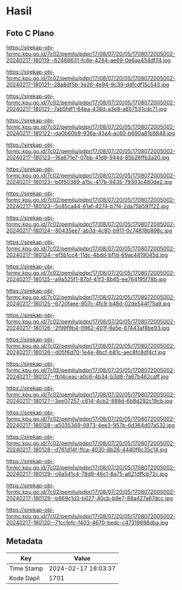 # Hasil

## Foto C Plano

https://sirekap-obj-formc.kpu.go.id/7c02/pemilu/pdpr/17/08/07/20/05/1708072005002-20240217-180119--62488631-fc6e-4264-ae69-0e6aa454df74.jpg

https://sirekap-obj-formc.kpu.go.id/7c02/pemilu/pdpr/17/08/07/20/05/1708072005002-20240217-180121--28a8df5b-3e26-4e94-9c39-ddfcdf15c543.jpg

https://sirekap-obj-formc.kpu.go.id/7c02/pemilu/pdpr/17/08/07/20/05/1708072005002-20240217-180121--7ab5fdf1-64ea-438d-a3e8-a857531cdc71.jpg

https://sirekap-obj-formc.kpu.go.id/7c02/pemilu/pdpr/17/08/07/20/05/1708072005002-20240217-180122--da0b60b9-936a-45a4-ac60-b690a81b6848.jpg

https://sirekap-obj-formc.kpu.go.id/7c02/pemilu/pdpr/17/08/07/20/05/1708072005002-20240217-180123--16a671e7-07bb-41d9-944d-85b26ffb2a20.jpg

https://sirekap-obj-formc.kpu.go.id/7c02/pemilu/pdpr/17/08/07/20/05/1708072005002-20240217-180123--b0f50389-a15c-417b-9435-79303c480de2.jpg

https://sirekap-obj-formc.kpu.go.id/7c02/pemilu/pdpr/17/08/07/20/05/1708072005002-20240217-180123--5c85ca44-61af-4274-b7f4-2da75b597f22.jpg

https://sirekap-obj-formc.kpu.go.id/7c02/pemilu/pdpr/17/08/07/20/05/1708072005002-20240217-180124--80435ee7-ab3d-4c80-b911-0c74818b898c.jpg

https://sirekap-obj-formc.kpu.go.id/7c02/pemilu/pdpr/17/08/07/20/05/1708072005002-20240217-180124--ef5b1cc4-11dc-4bdd-bf1d-69ac4419045d.jpg

https://sirekap-obj-formc.kpu.go.id/7c02/pemilu/pdpr/17/08/07/20/05/1708072005002-20240217-180125--a9a525f1-87bf-41f3-8b45-ee764195f78b.jpg

https://sirekap-obj-formc.kpu.go.id/7c02/pemilu/pdpr/17/08/07/20/05/1708072005002-20240217-180125--6720faee-907c-4fc9-b48d-02de544f75a9.jpg

https://sirekap-obj-formc.kpu.go.id/7c02/pemilu/pdpr/17/08/07/20/05/1708072005002-20240217-180126--2f99f9b4-0962-401f-9a5e-87443af8be93.jpg

https://sirekap-obj-formc.kpu.go.id/7c02/pemilu/pdpr/17/08/07/20/05/1708072005002-20240217-180126--d05f6d70-1e4e-4bcf-b81c-aec8fc8df4cf.jpg

https://sirekap-obj-formc.kpu.go.id/7c02/pemilu/pdpr/17/08/07/20/05/1708072005002-20240217-180127--fb14ceac-a0c6-4b34-b3d8-7a67b462caff.jpg

https://sirekap-obj-formc.kpu.go.id/7c02/pemilu/pdpr/17/08/07/20/05/1708072005002-20240217-180127--3ee07257-c614-4cb2-888d-6b8d292c19cb.jpg

https://sirekap-obj-formc.kpu.go.id/7c02/pemilu/pdpr/17/08/07/20/05/1708072005002-20240217-180128--a5035369-0973-4ee3-957b-6d364d07a532.jpg

https://sirekap-obj-formc.kpu.go.id/7c02/pemilu/pdpr/17/08/07/20/05/1708072005002-20240217-180128--d761d14f-ffca-4030-8b26-4440f6c35c14.jpg

https://sirekap-obj-formc.kpu.go.id/7c02/pemilu/pdpr/17/08/07/20/05/1708072005002-20240217-180129--c6a541c4-78d9-46c1-8a75-a621dffcb72c.jpg

https://sirekap-obj-formc.kpu.go.id/7c02/pemilu/pdpr/17/08/07/20/05/1708072005002-20240217-180129--b869c1d3-b027-40cb-b9e7-88a427a67dcc.jpg

https://sirekap-obj-formc.kpu.go.id/7c02/pemilu/pdpr/17/08/07/20/05/1708072005002-20240217-180120--71ccfefc-f403-4670-bedc-c47319698dba.jpg


## Metadata

| Key        | Value               |
| ---------- | ------------------- |
| Time Stamp | 2024-02-17 18:03:37 |
| Kode Dapil | 1701                |



